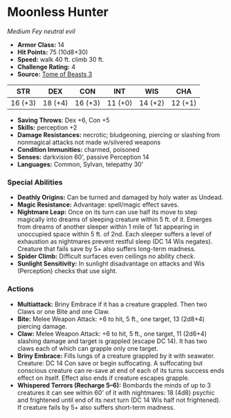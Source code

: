 # Moonless Hunter

*Medium* *Fey* *neutral evil*

- **Armor Class:** 14
- **Hit Points:** 75 (10d8+30)
- **Speed:** walk 40 ft. climb 30 ft.
- **Challenge Rating:** 4
- **Source:** [Tome of Beasts 3](https://koboldpress.com/kpstore/product/tome-of-beasts-2-for-5th-edition/)

| STR | DEX | CON | INT | WIS | CHA |
| --- | --- | --- | --- | --- | --- |
| 16 (+3) | 18 (+4) | 16 (+3) | 11 (+0) | 14 (+2) | 12 (+1) |

- **Saving Throws**: Dex +6, Con +5
- **Skills:** perception +2
- **Damage Resistances:** necrotic; bludgeoning, piercing or slashing from nonmagical attacks not made w/silvered weapons
- **Condition Immunities:** charmed, poisoned
- **Senses:** darkvision 60', passive Perception 14
- **Languages:** Common, Sylvan, telepathy 30'
### Special Abilities
- **Deathly Origins:** Can be turned and damaged by holy water as Undead.
- **Magic Resistance:** Advantage: spell/magic effect saves.
- **Nightmare Leap:** Once on its turn can use half its move to step magically into dreams of sleeping creature within 5 ft. of it. Emerges from dreams of another sleeper within 1 mile of 1st appearing in unoccupied space within 5 ft. of 2nd. Each sleeper suffers a level of exhaustion as nightmares prevent restful sleep (DC 14 Wis negates). Creature that fails save by 5+ also suffers long-term madness.
- **Spider Climb:** Difficult surfaces even ceilings no ability check.
- **Sunlight Sensitivity:** In sunlight disadvantage on attacks and Wis (Perception) checks that use sight.
### Actions
- **Multiattack:** Briny Embrace if it has a creature grappled. Then two Claws or one Bite and one Claw.
- **Bite:** Melee Weapon Attack: +6 to hit, 5 ft., one target, 13 (2d8+4) piercing damage.
- **Claw:** Melee Weapon Attack: +6 to hit, 5 ft., one target, 11 (2d6+4) slashing damage and target is grappled (escape DC 14). It has two claws each of which can grapple only one target.
- **Briny Embrace:** Fills lungs of a creature grappled by it with seawater. Creature:  DC 14 Con save or begin suffocating. A suffocating but conscious creature can re-save at end of each of its turns success ends effect on itself. Effect also ends if creature escapes grapple.
- **Whispered Terrors (Recharge 5–6):** Bombards the minds of up to 3 creatures it can see within 60' of it with nightmares: 18 (4d8) psychic and frightened until end of its next turn (DC 14 Wis half not frightened). If creature fails by 5+ also suffers short-term madness.
